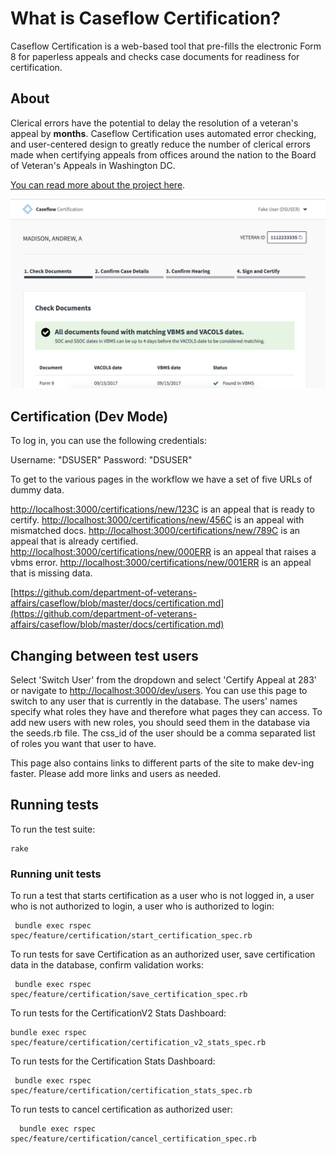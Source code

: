 # What is Caseflow Certification?

Caseflow Certification is a web-based tool that pre-fills the electronic Form 8 for paperless appeals and checks case documents for readiness for certification.

## About

Clerical errors have the potential to delay the resolution of a veteran's appeal by **months**. Caseflow Certification uses automated error checking, and user-centered design to greatly reduce the number of clerical errors made when certifying appeals from offices around the nation to the Board of Veteran's Appeals in Washington DC.

[You can read more about the project here](https://medium.com/the-u-s-digital-service/new-tool-launches-to-improve-the-benefits-claim-appeals-process-at-the-va-59c2557a4a1c#.t1qhhz7h8).


![Screenshot of new Certification](certification.png "Certification")

## Certification (Dev Mode)

To log in, you can use the following credentials:

Username: "DSUSER"
Password: "DSUSER"

To get to the various pages in the workflow we have a set of five URLs of dummy data.

[http://localhost:3000/certifications/new/123C](http://localhost:3000/certifications/new/123C) is an appeal that is ready to certify.
[http://localhost:3000/certifications/new/456C](http://localhost:3000/certifications/new/456C) is an appeal with mismatched docs.
[http://localhost:3000/certifications/new/789C](http://localhost:3000/certifications/new/789C) is an appeal that is already certified.
[http://localhost:3000/certifications/new/000ERR](http://localhost:3000/certifications/new/000ERR) is an appeal that raises a vbms error.
[http://localhost:3000/certifications/new/001ERR](http://localhost:3000/certifications/new/001ERR) is an appeal that is missing data.


[https://github.com/department-of-veterans-affairs/caseflow/blob/master/docs/certification.md](https://github.com/department-of-veterans-affairs/caseflow/blob/master/docs/certification.md) 

## Changing between test users

Select 'Switch User' from the dropdown and select 'Certify Appeal at 283' or navigate to
[http://localhost:3000/dev/users](http://localhost:3000/test/users). You can use
this page to switch to any user that is currently in the database. The users' names specify
what roles they have and therefore what pages they can access. To add new users with new
roles, you should seed them in the database via the seeds.rb file. The css_id of the user
should be a comma separated list of roles you want that user to have.

This page also contains links to different parts of the site to make dev-ing faster. Please
add more links and users as needed.

## Running tests

To run the test suite:

    rake


### Running unit tests

 To run a test that starts certification as a user who is not logged in, a user who is not authorized to login, a user who is authorized to login:

     bundle exec rspec spec/feature/certification/start_certification_spec.rb

To run tests for save Certification as an authorized user, save certification data in the database, confirm validation works:

     bundle exec rspec spec/feature/certification/save_certification_spec.rb 

 To run tests for the CertificationV2 Stats Dashboard:

    bundle exec rspec spec/feature/certification/certification_v2_stats_spec.rb

 To run tests for the Certification Stats Dashboard:

     bundle exec rspec spec/feature/certification/certification_stats_spec.rb

 To run tests to cancel certification as authorized user:

      bundle exec rspec spec/feature/certification/cancel_certification_spec.rb



